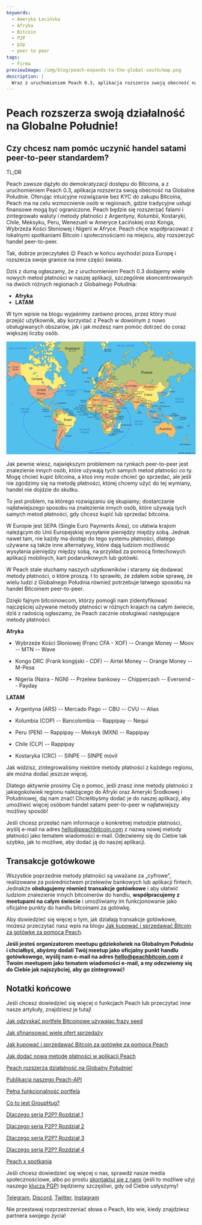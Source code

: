```yaml
---
keywords:
  - Ameryka Łacińska
  - Afryka
  - Bitcoin
  - P2P
  - p2p
  - peer to peer
tags:
  - Firma
previewImage: /img/blog/peach-expands-to-the-global-south/map.png
description: |
  Wraz z uruchomieniem Peach 0.3, aplikacja rozszerza swoją obecność na Globalne Południe
---
```


# Peach rozszerza swoją działalność na Globalne Południe!

## Czy chcesz nam pomóc uczynić handel satami peer-to-peer standardem?

TL;DR

Peach zawsze dążyło do demokratyzacji dostępu do Bitcoina, a z uruchomieniem Peach 0.3, aplikacja rozszerza swoją obecność na Globalne Południe. Oferując intuicyjne rozwiązanie bez KYC do zakupu Bitcoina, Peach ma na celu wzmocnienie osób w regionach, gdzie tradycyjne usługi finansowe mogą być ograniczone. Peach będzie się rozszerzać falami i zintegrowało waluty i metody płatności z Argentyny, Kolumbii, Kostaryki, Chile, Meksyku, Peru, Wenezueli w Ameryce Łacińskiej oraz Konga, Wybrzeża Kości Słoniowej i Nigerii w Afryce. Peach chce współpracować z lokalnymi spotkaniami Bitcoin i społecznościami na miejscu, aby rozszerzyć handel peer-to-peer.

Tak, dobrze przeczytałeś 😉 Peach w końcu wychodzi poza Europę i rozszerza swoje granice na inne części świata.

Dziś z dumą ogłaszamy, że z uruchomieniem Peach 0.3 dodajemy wiele nowych metod płatności w naszej aplikacji, szczególnie skoncentrowanych na dwóch różnych regionach z Globalnego Południa:

- **Afryka**
- **LATAM**

W tym wpisie na blogu wyjaśnimy zarówno proces, przez który musi przejść użytkownik, aby korzystać z Peach w dowolnym z nowo obsługiwanych obszarów, jak i jak możesz nam pomóc dotrzeć do coraz większej liczby osób.

![](/img/blog/peach-expands-to-the-global-south/map.png)

Jak pewnie wiesz, największym problemem na rynkach peer-to-peer jest znalezienie innych osób, które używają tych samych metod płatności co ty. Mogę chcieć kupić bitcoina, a ktoś inny może chcieć go sprzedać, ale jeśli nie zgodzimy się na metodę płatności, której chcemy użyć do tej wymiany, handel nie dojdzie do skutku.

To jest problem, na którego rozwiązaniu się skupiamy; dostarczanie najłatwiejszego sposobu na znalezienie innych osób, które używają tych samych metod płatności, gdy chcesz kupić lub sprzedać bitcoina.

W Europie jest SEPA (Single Euro Payments Area), co ułatwia krajom należącym do Unii Europejskiej wysyłanie pieniędzy między sobą. Jednak nawet tam, nie każdy ma dostęp do tego systemu płatności, dlatego używane są także inne alternatywy, które dają ludziom możliwość wysyłania pieniędzy między sobą, na przykład za pomocą fintechowych aplikacji mobilnych, kart podarunkowych lub gotówki.

W Peach stale słuchamy naszych użytkowników i staramy się dodawać metody płatności, o które proszą. I to sprawiło, że zdałem sobie sprawę, że wielu ludzi z Globalnego Południa również potrzebuje łatwego sposobu na handel Bitcoinem peer-to-peer.

Dzięki fajnym bitcoinowcom, którzy pomogli nam zidentyfikować najczęściej używane metody płatności w różnych krajach na całym świecie, dziś z radością ogłaszamy, że Peach zacznie obsługiwać następujące metody płatności:

**Afryka**

- Wybrzeże Kości Słoniowej (Franc CFA - XOF)
  -- Orange Money
  -- Moov
  -- MTN
  -- Wave

- Kongo DRC (Frank kongijski - CDF)
  -- Airtel Money
  -- Orange Money
  -- M-Pesa

- Nigeria (Naira - NGN)
  -- Przelew bankowy
  -- Chippercash
  -- Eversend
  -- Payday

**LATAM**

- Argentyna (ARS)
  -- Mercado Pago
  -- CBU
  -- CVU
  -- Alias

- Kolumbia (COP)
  -- Bancolombia
  -- Rappipay
  -- Nequi

- Peru (PEN)
  -- Rappipay
  -- Meksyk (MXN)
  -- Rappipay

- Chile (CLP)
  -- Rappipay

- Kostaryka (CRC)
  -- SINPE
  -- SINPE móvil

Jak widzisz, zintegrowaliśmy niektóre metody płatności z każdego regionu, ale można dodać jeszcze więcej.

Dlatego aktywnie prosimy Cię o pomoc, jeśli znasz inne metody płatności z jakiegokolwiek regionu należącego do Afryki oraz Ameryki Środkowej i Południowej, daj nam znać! Chcielibyśmy dodać je do naszej aplikacji, aby umożliwić więcej osóbom handel satami peer-to-peer w najłatwiejszy możliwy sposób!

Jeśli chcesz przesłać nam informacje o konkretnej metodzie płatności, wyślij e-mail na adres [hello@peachbitcoin.com](mailto:hello@peachbitcoin.com) z nazwą nowej metody płatności jako tematem wiadomości e-mail. Odezwiemy się do Ciebie tak szybko, jak to możliwe, aby dodać ją do naszej aplikacji.

## Transakcje gotówkowe

Wszystkie poprzednie metody płatności są uważane za „cyfrowe”, realizowane za pośrednictwem przelewów bankowych lub aplikacji fintech. Jednakże **obsługujemy również transakcje gotówkowe** i aby ułatwić ludziom znalezienie innych bitcoinerów do handlu, **współpracujemy z meetupami na całym świecie** i umożliwiamy im funkcjonowanie jako oficjalne punkty do handlu bitcoinami za gotówkę.

Aby dowiedzieć się więcej o tym, jak działają transakcje gotówkowe, możesz przeczytać nasz wpis na blogu [Jak kupować i sprzedawać Bitcoin za gotówkę za pomocą Peach](https://peachbitcoin.com/pl/blog/how-to-buy-and-sell-bitcoin-with-cash-using-peach/).

**Jeśli jesteś organizatorem meetupu gdziekolwiek na Globalnym Południu i chciałbyś, abyśmy dodali Twój meetup jako oficjalny punkt handlu gotówkowego, wyślij nam e-mail na adres [hello@peachbitcoin.com](mailto:hello@peachbitcoin.com) z Twoim meetupem jako tematem wiadomości e-mail, a my odezwiemy się do Ciebie jak najszybciej, aby go zintegrować!**

## Notatki końcowe

Jeśli chcesz dowiedzieć się więcej o funkcjach Peach lub przeczytać inne nasze artykuły, znajdziesz je tutaj!

[Jak odzyskać portfele Bitcoinowe używając frazy seed](https://peachbitcoin.com/pl/blog/how-to-restore-peach-wallet/)

[Jak sfinansować wiele ofert sprzedaży](https://peachbitcoin.com/pl/blog/funding-multiple-sell-offers/)

[Jak kupować i sprzedawać Bitcoin za gotówkę za pomocą Peach](https://peachbitcoin.com/pl/blog/how-to-buy-and-sell-bitcoin-with-cash-using-peach/)

[Jak dodać nową metodę płatności w aplikacji Peach](https://peachbitcoin.com/pl/blog/how-to-add-a-payment-method/)

[Peach rozszerza działalność na Globalny Południe!](https://peachbitcoin.com/pl/blog/peach-expands-to-the-global-south/)

[Publikacja naszego Peach-API](https://peachbitcoin.com/pl/blog/making-our-peach-api-public/)

[Pełna funkcjonalność portfela](https://peachbitcoin.com/pl/blog/full-wallet-functionality/)

[Co to jest GroupHug?](https://peachbitcoin.com/pl/blog/group-hug/)

[Dlaczego seria P2P? Rozdział 1](https://peachbitcoin.com/pl/blog/why-p2p-chapter-1/)

[Dlaczego seria P2P? Rozdział 2](https://peachbitcoin.com/pl/blog/why-p2p-chapter-2/)

[Dlaczego seria P2P? Rozdział 3](https://peachbitcoin.com/pl/blog/why-p2p-chapter-3-circular-economies/)

[Dlaczego seria P2P? Rozdział 4](https://peachbitcoin.com/pl/blog/why-p2p-chapter-4-chains-of-trust/)

[Peach x spotkania](https://peachbitcoin.com/pl/blog/peach-for-meetups/)

Jeśli chcesz dowiedzieć się więcej o nas, sprawdź nasze media społecznościowe, albo po prostu [skontaktuj się z nami](mailto:hello@peachbitcoin.com) (jeśli to możliwe użyj naszego [klucza PGP](https://keys.openpgp.org/vks/v1/by-fingerprint/48339A19645E2E53488E0E5479E1B270FACD1BD2)) będziemy szczęśliwi, gdy od Ciebie usłyszymy!

[Telegram](https://t.me/peachtopeach), [Discord](https://discord.gg/ypeHz3SW54), [Twitter](https://twitter.com/peachbitcoin), [Instagram](https://instagram.com/peachbitcoin)

Nie przestawaj rozprzestrzeniać słowa o Peach, kto wie, kiedy znajdziesz partnera swojego życia!
